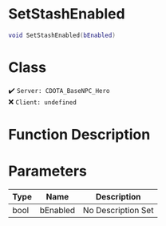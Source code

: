 # SetStashEnabled
```lua
void SetStashEnabled(bEnabled)
```
# Class
✔️ `Server: CDOTA_BaseNPC_Hero`  
❌ `Client: undefined`  

# Function Description

# Parameters
Type|Name|Description
--|--|--
bool|bEnabled|No Description Set
